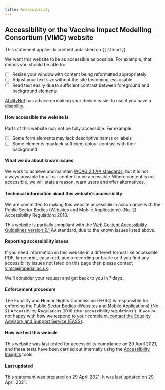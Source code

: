 ```yaml
---   
title: Accessibility    
---
```

## Accessibility on the Vaccine Impact Modelling Consortium (VIMC) website 

This statement applies to content published on {{ site.url }}

We want this website to be as accessible as possible. For example, that means you should be able to:

- [ ] Resize your window with content being reformatted appropriately
- [ ] Adjust your text size without the site becoming less usable
- [ ] Read text easily due to sufficient contrast between foreground and background elements

[AbilityNet](https://mcmw.abilitynet.org.uk/) has advice on making your device easier to use if you have a disability.

#### How accessible the website is

Parts of this website may not be fully accessible. For example:

- [ ] Some form elements may lack descriptive names or labels
- [ ] Some elements may lack sufficient colour contrast with their background

#### What we do about known issues

We work to achieve and maintain [WCAG 2.1 AA standards](https://www.w3.org/TR/WCAG21/), but it is not always possible for all our content to be accessible. Where content is not accessible, we will state a reason, warn users and offer alternatives.

#### Technical information about this website’s accessibility

We are committed to making this website accessible in accordance with the Public Sector Bodies (Websites and Mobile Applications) (No. 2) Accessibility Regulations 2018.

This website is partially compliant with the [Web Content Accessibility Guidelines version 2.1](https://www.w3.org/TR/WCAG21/) AA standard, due to the known issues listed above.

#### Reporting accessibility issues

If you need information on this website in a different format like accessible PDF, large print, easy read, audio recording or braille or if you find any accessibility issues not listed on this page then please contact [vimc@imperial.ac.uk](mailto:vimc@imperial.ac.uk).

We’ll consider your request and get back to you in 7 days.

#### Enforcement procedure

The Equality and Human Rights Commission (EHRC) is responsible for enforcing the Public Sector Bodies (Websites and Mobile Applications) (No. 2) Accessibility Regulations 2018 (the ‘accessibility regulations’). If you’re not happy with how we respond to your complaint, [contact the Equality Advisory and Support Service (EASS)](https://www.equalityadvisoryservice.com/).

#### How we test this website

This website was last tested for accessibility compliance on 29 April 2021, and these tests have been carried out internally using the [Accessibility Insights](https://accessibilityinsights.io/en/) tools.

#### Last updated

This statement was prepared on 29 April 2021. It was last updated on 29 April 2021.

